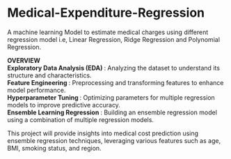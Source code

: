 # Medical-Expenditure-Regression
A machine learning Model to estimate medical charges  using different regression model i.e, Linear Regression, Ridge Regression and Polynomial Regression.<br>

<b>OVERVIEW</b> <br>
<b>Exploratory Data Analysis (EDA) </b>: Analyzing the dataset to understand its structure and characteristics. <br>
<b>Feature Engineering </b>: Preprocessing and transforming features to enhance model performance. <br>
<b>Hyperparameter Tuning </b>: Optimizing parameters for multiple regression models to improve predictive accuracy.<br>
<b>Ensemble Learning Regression </b>: Building an ensemble regression model using a combination of multiple regression models.<br>

This project will provide insights into medical cost prediction using ensemble regression techniques, leveraging various features such as age, BMI, smoking status, and region.<br>

